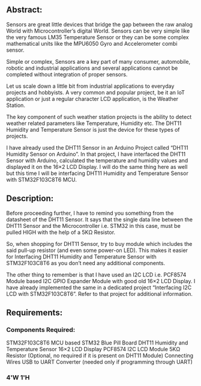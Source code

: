 ## Abstract:

  Sensors are great little devices that bridge the gap between the raw analog World with Microcontroller’s digital World. 
  Sensors can be very simple like the very famous LM35 Temperature Sensor or they can be some complex mathematical units
  like the MPU6050 Gyro and Accelerometer combi sensor.

  Simple or complex, Sensors are a key part of many consumer, automobile, robotic and industrial applications and several
  applications cannot be completed without integration of proper sensors.

  Let us scale down a little bit from industrial applications to everyday projects and hobbyists. A very common and popular 
  project, be it an IoT application or just a regular character LCD application, is the Weather Station.

  The key component of such weather station projects is the ability to detect weather related parameters like Temperature,
  Humidity etc. The DHT11 Humidity and Temperature Sensor is just the device for these types of projects.

  I have already used the DHT11 Sensor in an Arduino Project called “DHT11 Humidity Sensor on Arduino”. In that project,
  I have interfaced the DHT11 Sensor with Arduino, calculated the temperature and humidity values and displayed it on the
  16×2 LCD Display. I will do the same thing here as well but this time I will be interfacing DHT11 Humidity and 
  Temperature Sensor with STM32F103C8T6 MCU.

## Description:

   Before proceeding further, I have to remind you something from the datasheet of the DHT11 Sensor. It says that the single
   data line between the DHT11 Sensor and the Microcontroller i.e. STM32 in this case, must be pulled HIGH with the help
   of a 5KΩ Resistor.

   So, when shopping for DHT11 Sensor, try to buy module which includes the said pull-up resistor (and even some power-on LED).
   This makes it easier for Interfacing DHT11 Humidity and Temperature Sensor with STM32F103C8T6 as you don’t need any 
   additional components.

   The other thing to remember is that I have used an I2C LCD i.e. PCF8574 Module based I2C GPIO Expander Module with good
   old 16×2 LCD Display. I have already implemented the same in a dedicated project “Interfacing I2C LCD with STM32F103C8T6”.
   Refer to that project for additional information.
   
 ## Requirements:
 
   ### Components Required:
    
   STM32F103C8T6 MCU based STM32 Blue Pill Board
   DHT11 Humidity and Temperature Sensor
   16×2 LCD Display
   PCF8574 I2C LCD Module
   5KΩ Resistor (Optional, no required if it is present on DHT11 Module)
   Connecting Wires
   USB to UART Converter (needed only if programming through UART)
   
   ### 4'W 1'H
   
   
 
 
